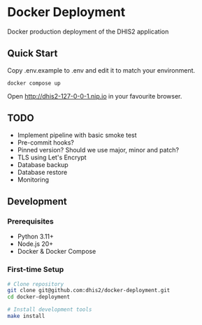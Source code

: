 # Docker Deployment

Docker production deployment of the DHIS2 application

## Quick Start

Copy .env.example to .env and edit it to match your environment.

```shell
docker compose up
```

Open http://dhis2-127-0-0-1.nip.io in your favourite browser.

## TODO

- Implement pipeline with basic smoke test
- Pre-commit hooks?
- Pinned version? Should we use major, minor and patch?
- TLS using Let's Encrypt
- Database backup
- Database restore
- Monitoring

## Development

### Prerequisites

- Python 3.11+
- Node.js 20+
- Docker & Docker Compose

### First-time Setup

```bash
# Clone repository
git clone git@github.com:dhis2/docker-deployment.git
cd docker-deployment

# Install development tools
make install
```
